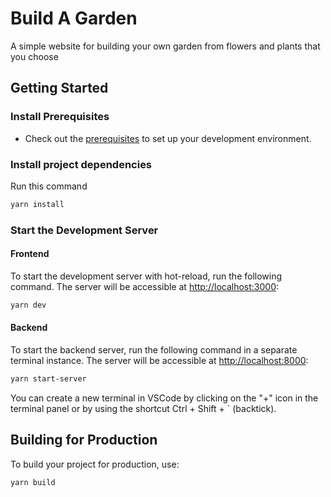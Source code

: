 # Build A Garden

A simple website for building your own garden from flowers and plants that you choose

## Getting Started

### Install Prerequisites

- Check out the [prerequisites](./docs/prerequisites.md) to set up your development environment.

### Install project dependencies

Run this command

```bash
yarn install
```

### Start the Development Server

#### Frontend

To start the development server with hot-reload, run the following command. The server will be accessible at [http://localhost:3000](http://localhost:3000):

```bash
yarn dev
```

#### Backend

To start the backend server, run the following command in a separate terminal instance. The server will be accessible at [http://localhost:8000](http://localhost:8000):

```bash
yarn start-server
```

You can create a new terminal in VSCode by clicking on the "+" icon in the terminal panel or by using the shortcut Ctrl + Shift + ` (backtick).

## Building for Production

To build your project for production, use:

```bash
yarn build
```
